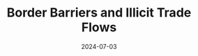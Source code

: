 ---
title: "Border Barriers and Illicit Trade Flows"
collection: publications
permalink: /publication/2024-walls
date: 2024-07-03
venue: 'International Studies Quarterly'
link: 'https://doi.org/10.1093/isq/sqae094'
citation: "Carter, David B., Bailee Donahue, Rob Williams. 2024. &quot;Border Barriers and Illicit Trade Flows.&quot; <i>International Studies Quarterly</i>. 68(3). doi:10.1093/isq/sqae094"
---